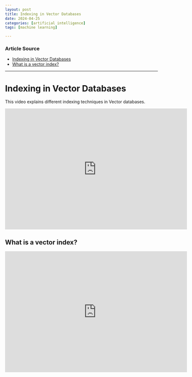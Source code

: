 ```yaml
---
layout: post
title: Indexing in Vector Databases
date: 2024-04-25
categories: [artificial intelligence]
tags: [machine learning]

---
```


### Article Source


* [Indexing in Vector Databases](https://www.youtube.com/watch?v=swM4bQMW0EQ)
* [What is a vector index?](https://www.youtube.com/watch?v=PNIk79gX4us)

---


# Indexing in Vector Databases

This video explains different indexing techniques in Vector databases. 

<iframe width="600" height="400" src="https://www.youtube.com/embed/swM4bQMW0EQ?si=tp7ARqoCDh5zzHkY" title="YouTube video player" frameborder="0" allow="accelerometer; autoplay; clipboard-write; encrypted-media; gyroscope; picture-in-picture; web-share" referrerpolicy="strict-origin-when-cross-origin" allowfullscreen></iframe>

## What is a vector index?

<iframe width="600" height="400" src="https://www.youtube.com/embed/PNIk79gX4us?si=XKeoI1KAYIYocSuK" title="YouTube video player" frameborder="0" allow="accelerometer; autoplay; clipboard-write; encrypted-media; gyroscope; picture-in-picture; web-share" referrerpolicy="strict-origin-when-cross-origin" allowfullscreen></iframe>
